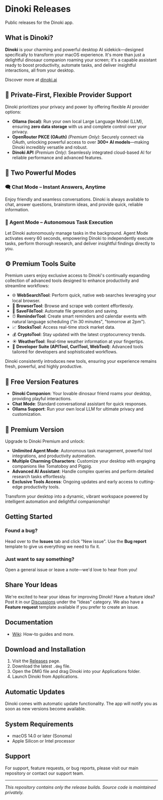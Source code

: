 # Dinoki Releases

Public releases for the Dinoki app.

## What is Dinoki?

**Dinoki** is your charming and powerful desktop AI sidekick—designed specifically to transform your macOS experience. It's more than just a delightful dinosaur companion roaming your screen; it's a capable assistant ready to boost productivity, automate tasks, and deliver insightful interactions, all from your desktop.

Discover more at [dinoki.ai](https://dinoki.ai)

## 🌟 Private-First, Flexible Provider Support

Dinoki prioritizes your privacy and power by offering flexible AI provider options:

- **Ollama (local)**: Run your own local Large Language Model (LLM), ensuring **zero data storage** with us and complete control over your privacy.
- **OpenRouter PKCE (OAuth)** *(Premium Only)*: Securely connect via OAuth, unlocking powerful access to over **300+ AI models**—making Dinoki incredibly versatile and robust.
- **Dinoki API** *(Premium Only)*: Seamlessly integrated cloud-based AI for reliable performance and advanced features.

## 🚀 Two Powerful Modes

### 🗨️ Chat Mode – Instant Answers, Anytime

Enjoy friendly and seamless conversations. Dinoki is always available to chat, answer questions, brainstorm ideas, and provide quick, reliable information.

### 🤖 Agent Mode – Autonomous Task Execution

Let Dinoki autonomously manage tasks in the background. Agent Mode activates every 60 seconds, empowering Dinoki to independently execute tasks, perform thorough research, and deliver insightful findings directly to you.

## ⚙️ Premium Tools Suite

Premium users enjoy exclusive access to Dinoki's continually expanding collection of advanced tools designed to enhance productivity and streamline workflows:

- 🌐 **WebSearchTool**: Perform quick, native web searches leveraging your local browser.
- 🧭 **BrowserTool**: Browse and scrape web content effortlessly.
- 📁 **SaveFileTool**: Automate file generation and saving.
- ⏰ **ReminderTool**: Create smart reminders and calendar events with natural language scheduling ("in 30 minutes", "tomorrow at 2pm").
- 📈 **StocksTool**: Access real-time stock market data.
- 💰 **CryptoTool**: Stay updated with the latest cryptocurrency trends.
- ☀️ **WeatherTool**: Real-time weather information at your fingertips.
- 🔧 **Developer Suite (APITool, CurlTool, WebTool)**: Advanced tools tailored for developers and sophisticated workflows.

Dinoki consistently introduces new tools, ensuring your experience remains fresh, powerful, and highly productive.

## 🎁 Free Version Features

- **Dinoki Companion**: Your lovable dinosaur friend roams your desktop, providing playful interactions.
- **Chat Mode**: Standard conversational assistant for quick responses.
- **Ollama Support**: Run your own local LLM for ultimate privacy and customization.

## 🌟 Premium Version

Upgrade to Dinoki Premium and unlock:

- **Unlimited Agent Mode**: Autonomous task management, powerful tool integrations, and productivity automation.
- **Multiple Charming Characters**: Customize your desktop with engaging companions like Tomatoboy and Pigpig.
- **Advanced AI Assistant**: Handle complex queries and perform detailed research tasks effortlessly.
- **Exclusive Tools Access**: Ongoing updates and early access to cutting-edge productivity tools.

Transform your desktop into a dynamic, vibrant workspace powered by intelligent automation and delightful companionship!

## Getting Started

### Found a bug?

Head over to the **Issues** tab and click "New issue". Use the **Bug report** template to give us everything we need to fix it.

### Just want to say something?

Open a general issue or leave a note—we'd love to hear from you!

## Share Your Ideas

We're excited to hear your ideas for improving Dinoki! Have a feature idea? Post it in our [Discussions](https://github.com/dinoki-ai/public/discussions) under the "Ideas" category. We also have a **Feature request** template available if you prefer to create an issue.

## Documentation

- [Wiki](https://github.com/dinoki-ai/public/wiki): How-to guides and more.

## Download and Installation

1. Visit the [Releases](https://github.com/dinoki-ai/public/releases) page.
2. Download the latest `.dmg` file.
3. Open the DMG file and drag Dinoki into your Applications folder.
4. Launch Dinoki from Applications.

## Automatic Updates

Dinoki comes with automatic update functionality. The app will notify you as soon as new versions become available.

## System Requirements

- macOS 14.0 or later (Sonoma)
- Apple Silicon or Intel processor

## Support

For support, feature requests, or bug reports, please visit our main repository or contact our support team.

---

*This repository contains only the release builds. Source code is maintained privately.*
